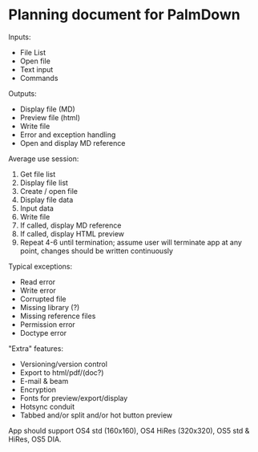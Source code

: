 # Planning document for PalmDown

Inputs:
- File List
- Open file
- Text input
- Commands

Outputs:
- Display file (MD)
- Preview file (html)
- Write file
- Error and exception handling
- Open and display MD reference

Average use session:
1. Get file list
2. Display file list
3. Create / open file
4. Display file data
5. Input data
6. Write file
7. If called, display MD reference
8. If called, display HTML preview
9. Repeat 4-6 until termination; assume user will terminate app at any point, changes should be written continuously

Typical exceptions:
- Read error
- Write error
- Corrupted file
- Missing library (?)
- Missing reference files
- Permission error
- Doctype error

"Extra" features:
- Versioning/version control
- Export to html/pdf/(doc?)
- E-mail & beam
- Encryption
- Fonts for preview/export/display
- Hotsync conduit
- Tabbed and/or split and/or hot button preview

App should support OS4 std (160x160), OS4 HiRes (320x320), OS5 std & HiRes, OS5 DIA.